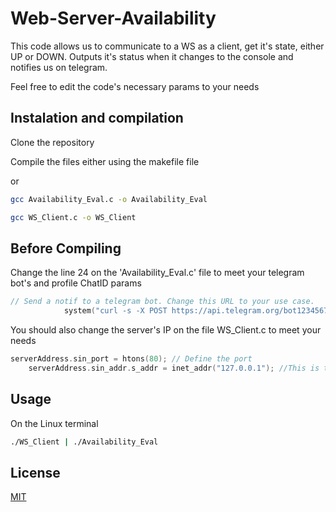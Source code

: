 # Web-Server-Availability
This code allows us to communicate to a WS as a client, get it's state, either UP or DOWN. Outputs it's status when it changes to the console and notifies us on telegram.

Feel free to edit the code's necessary params to your needs
## Instalation and compilation
Clone the repository

Compile the files either using the makefile file

or
```bash
gcc Availability_Eval.c -o Availability_Eval
```
```bash
gcc WS_Client.c -o WS_Client
```
## Before Compiling
Change the line 24 on the 'Availability_Eval.c' file to meet your telegram bot's and profile ChatID params
```C
// Send a notif to a telegram bot. Change this URL to your use case.                           Change the chat ID to your own personnal chatID
            system("curl -s -X POST https://api.telegram.org/bot123456789101112123/sendMessage -d chat_id=12345678 -d text=\"Server is Down!\"");
```

You should also change the server's IP on the file WS_Client.c to meet your needs
```C
serverAddress.sin_port = htons(80); // Define the port
    serverAddress.sin_addr.s_addr = inet_addr("127.0.0.1"); //This is the server's IP address
```

## Usage
On the Linux terminal
```bash
./WS_Client | ./Availability_Eval
```
## License

[MIT](https://choosealicense.com/licenses/mit/)


